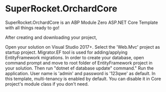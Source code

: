 # SuperRocket.OrchardCore
SuperRocket.OrchardCore is an ABP Module Zero ASP.NET Core Template with all things ready to go!

After creating and downloading your project,

Open your solution on Visual Studio 2017+.
Select the 'Web.Mvc' project as startup project.
Migrator.EF tool is used for adding/applying EntityFramework migrations. In order to create your database, open command prompt and move to root folder of EntityFramework project in your solution. Then run "dotnet ef database update" command."
Run the application. User name is 'admin' and password is '123qwe' as default.
In this template, multi-tenancy is enabled by default. You can disable it in Core project's module class if you don't need.
